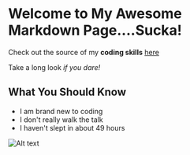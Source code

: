 # Welcome to My Awesome Markdown Page....Sucka!

Check out the source of my **coding skills** [here](http://www.techgig.com/assessment/company/herecodingjedi) 

Take a long look *if you dare!*

## What You Should Know

* I am brand new to coding
* I don't really walk the talk
* I haven't slept in about 49 hours

![Alt text](aaroncalander/GPS-face.jpg "Coding Jedi")
